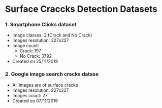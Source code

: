 # Surface Craccks Detection Datasets
### 1. Smartphone Clicks dataset</h3>
  * Image classes: 2 (Crack and No Crack)
  * Images resolution: 227x227
  * Image count:
    - Crack: 197
    - No Crack: 3792
  * Created on 25/11/2019
### 2. Google image search cracks datase</h3>
  * All images are of surface cracks
  * Images resolution: 227x227
  * Images count: 27
  * Created on 07/11/2019
